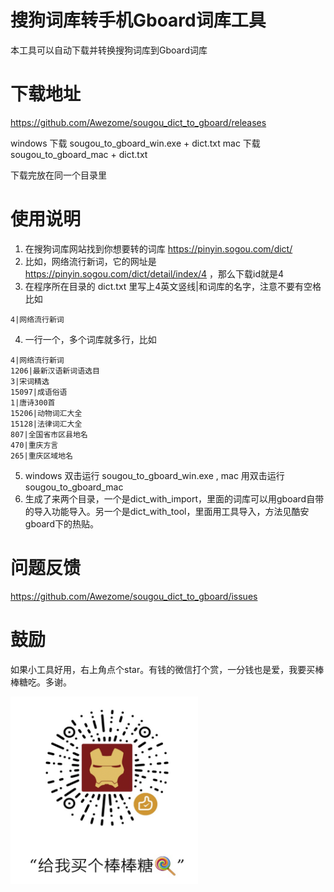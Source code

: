 # 搜狗词库转手机Gboard词库工具

本工具可以自动下载并转换搜狗词库到Gboard词库

# 下载地址
https://github.com/Awezome/sougou_dict_to_gboard/releases

windows 下载 sougou_to_gboard_win.exe + dict.txt
mac 下载 sougou_to_gboard_mac + dict.txt

下载完放在同一个目录里

# 使用说明
1. 在搜狗词库网站找到你想要转的词库 https://pinyin.sogou.com/dict/
2. 比如，网络流行新词，它的网址是 https://pinyin.sogou.com/dict/detail/index/4  ，那么下载id就是4
3. 在程序所在目录的 dict.txt 里写上4英文竖线|和词库的名字，注意不要有空格 比如
```
4|网络流行新词
```
4. 一行一个，多个词库就多行，比如
```
4|网络流行新词
1206|最新汉语新词语选目
3|宋词精选
15097|成语俗语
1|唐诗300首
15206|动物词汇大全
15128|法律词汇大全
807|全国省市区县地名
470|重庆方言
265|重庆区域地名
```
5. windows 双击运行 sougou_to_gboard_win.exe , mac 用双击运行 sougou_to_gboard_mac
6. 生成了来两个目录，一个是dict_with_import，里面的词库可以用gboard自带的导入功能导入。另一个是dict_with_tool，里面用工具导入，方法见酷安gboard下的热贴。

# 问题反馈
https://github.com/Awezome/sougou_dict_to_gboard/issues

# 鼓励
如果小工具好用，右上角点个star。有钱的微信打个赏，一分钱也是爱，我要买棒棒糖吃。多谢。

<img src="https://raw.githubusercontent.com/Awezome/sougou_dict_to_gboard/273f661b33c5dc15be2deafd17bc68282f737dc6/wechat_pay.png" width = "300" height = "300"/>
